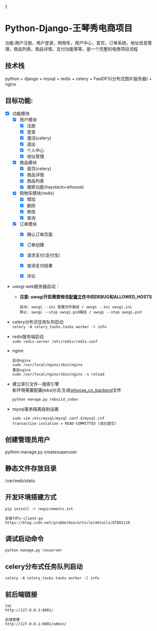 1
# Python-Django-王琴秀电商项目

功能:用户注册，用户登录，购物车，用户中心，首页，订单系统，地址信息管理，商品列表，商品详情，支付功能等等，是一个完整的电商项目流程



## 技术栈
python + django + mysql + redis + celery + FastDFS(分布式图片服务器) + nginx


## 目标功能:
- [x] 功能模块
    - [x] 用户模块
        - [x] 注册
        - [x] 登录
        - [x] 激活(celery)
        - [x] 退出
        - [x] 个人中心
        - [x] 地址管理
    - [x] 商品模块
        - [x] 首页(celery)
        - [x] 商品详情
        - [x] 商品列表
        - [x] 搜索功能(haystack+whoose)
    - [x] 购物车模块(redis)
        - [x] 增加
        - [x] 删除
        - [x] 修改
        - [x] 查询
    - [x] 订单模块
        - [x] 确认订单页面
        - [x] 订单创建
        - [x] 请求支付(支付宝)
        - [x] 查询支付结果
        - [x] 评论



- uwsgi web服务器启动：  
    - **注意: uwsgi开启需要修改[配置文件](wangqinxiu/settings.py)中的DEBUG和ALLOWED_HOSTS**
        ```    
        启动: uwsgi --ini 配置文件路径 / uwsgi --ini uwsgi.ini
        停止: uwsgi --stop uwsgi.pid路径 / uwsgi --stop uwsgi.pid
        ```
- celery分布式任务队列启动  
        ```
        celery -A celery_tasks.tasks worker -l info
        ```
- redis服务端启动  
        ```
        sudo redis-server /etc/redis/redis.conf
        ```

- nginx
    ```
    启动nginx
    sudo /usr/local/nginx/sbin/nginx
    重启nginx
    sudo /usr/local/nginx/sbin/nginx -s reload
    ```
- 建立索引文件--搜索引擎  
  新环境需要配置jieba分词,生成[whoose_cn_backend]()文件
    ```
    python manage.py rebuild_index
    ```
- mysql事务隔离级别设置
    ```
    sudo vim /etc/mysql/mysql.conf.d/mysql.cnf
    transaction-isolation = READ-COMMITTED (读已提交)
    ```


## 创建管理员用户
python manage.py createsuperuser

## 静态文件存放目录
/var/web/static 


## 开发环境搭建方式
    pip install -r requirements.txt
    
    安装fdfs-client-py
    https://blog.csdn.net/grubberbin/article/details/87881119

## 调试启动命令

    python manage.py runserver 

## celery分布式任务队列启动  
    celery -A celery_tasks.tasks worker -l info

## 前后端链接
    toC
    http://127.0.0.1:8001/
    
    后端管理
    http://127.0.0.1:8001/admin/
